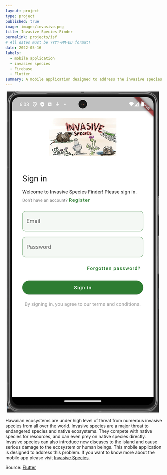 ```yaml
---
layout: project
type: project
published: true
image: images/invasive.png
title: Invasive Species Finder
permalink: projects/isf
# All dates must be YYYY-MM-DD format!
date: 2022-05-16
labels:
  - mobile application
  - invasive species
  - Firebase
  - Flutter
summary: A mobile application designed to address the invasive species problem in Hawaii.
---
```

<div>
<img class="ui images">
  <img class="ui image" src="../images/invasive.png">
</div>

Hawaiian ecosystems are under high level of threat from numerous 
invasive species from all over the world. Invasive species are a 
major threat to endangered species and native ecosystems. 
They compete with native species for resources, and can even prey 
on native species directly. Invasive species can also introduce new 
diseases to the island and cause serious damage to the ecosystem or 
human beings. This mobile application is designed to address this problem.
If you want to know more about the mobile app please visit [Invasive Species](https://invasive-species.github.io/).


Source: <a href="https://github.com/invasive-species/invasive-species-finder"><i class="large github icon "></i>Flutter</a>

